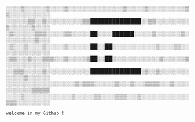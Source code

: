 ░░░░▒░░░░░░▒░░░░▒░░░░░░░░░░░░░░░▒░░░░░▒░░░░░░░░░░▒▒░░░░░░░░░░░
░░░░░░▒▒░░▒░░░░░░░░░░▒▒██████████████░░▒▒░░░░░░░░░▒░░░░░░▒░░░░
░▒░░░░░░▒▒▒░░░░░▒▒░░░░░██░░░░██████░░░░░▒░░░░░░░▒░░░░░░░░░▒░░░
░▒░░░▒░░░░▒░░░░░▒░░░░░░██░░██░░░░░░░░░░░░▒░░░░▒▒░░░░░░░░░░░░░░
░▒▒░░░▒░░░▒▒▒░░░▒░░░░░▒██░░██░░░░░░░░░░░░░▒░░░░░░▒░░░░░░░░░░░░
░░▒▒▒░░░░░▒░░░░░░░░░░░░██████████████░▒░░▒░░░░░░░░░░░░░▒░░░░░░
░░░░░░░░░░░░░░░░░░░▒░▒▒▒░░░░░░▒░░░▒░░░▒▒▒▒░░░▒░░░░░░░░░░░▒▒▒▒▒
░░░░▒░░░░░░░░░░░░░▒░░░░░▒▒░░░░▒▒▒░░░▒░░░░░░░░░░░░░▒▒▒░░░░░░░░░

    welcome in my Github ! 
                      
            

